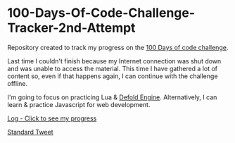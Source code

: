 # 100-Days-Of-Code-Challenge-Tracker-2nd-Attempt

Repository created to track my progress on the [100 Days of code challenge](https://www.100daysofcode.com/).  

Last time I couldn't finish because my Internet connection was shut down and was unable to access the material. This time I have gathered a lot of content so, even if that happens again, I can continue with the challenge offline.  

I'm going to focus on practicing Lua & [Defold Engine](https://defold.com/). Alternatively, I can learn & practice Javascript for web development.  

[Log - Click to see my progress]([https://github.com/masterneme/100-Days-Of-Code-Challenge-Tracker/blob/main/log.md](https://github.com/masterneme/100-Days-Of-Code-Challenge-Tracker-2nd-Attempt/blob/main/log.md))

[Standard Tweet](https://twitter.com/intent/tweet?text=Day%20%3A%20%20pomodoros%20%2b%20review%0d%0d%23%31%30%30DaysOfCode)
